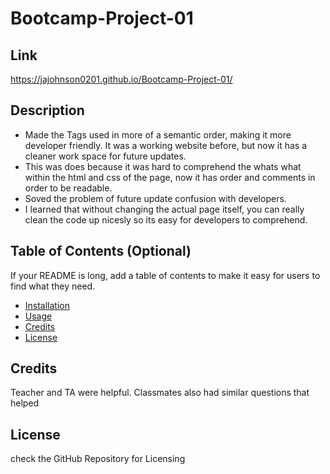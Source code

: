 
# Bootcamp-Project-01

## Link
https://jajohnson0201.github.io/Bootcamp-Project-01/

## Description

- Made the Tags used in more of a semantic order, making it more developer friendly. It was a working website before, but now it has a cleaner work space for future updates.
- This was does because it was hard to comprehend the whats what within the html and css of the page, now it has order and comments in order to be readable.
- Soved the problem of future update confusion with developers.
- I learned that without changing the actual page itself, you can really clean the code up nicesly so its easy for developers to comprehend.

## Table of Contents (Optional)

If your README is long, add a table of contents to make it easy for users to find what they need.

- [Installation](#installation)
- [Usage](#usage)
- [Credits](#credits)
- [License](#license)



## Credits

Teacher and TA were helpful.
Classmates also had similar questions that helped

## License

check the GitHub Repository for Licensing





